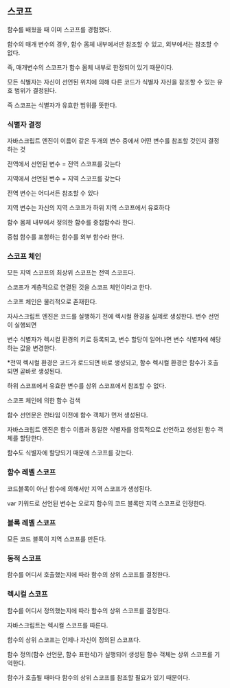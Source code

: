 ## 스코프

함수를 배웠을 때 이미 스코프를 경험했다.

함수의 매개 변수의 경우, 함수 몸체 내부에서만 참조할 수 있고, 외부에서는 참조할 수 없다.

즉, 매개변수의 스코프가 함수 몸체 내부로 한정되어 있기 때문이다.   

모든 식별자는 자신이 선언된 위치에 의해 다른 코드가 식별자 자신을 참조할 수 있는 유효 범위가 결정된다.

즉 스코프는 식별자가 유효한 범위를 뜻한다.

### 식별자 결정

자바스크립트 엔진이 이름이 같은 두개의 변수 중에서 어떤 변수를 참조할 것인지 결정하는 것

전역에서 선언된 변수 = 전역 스코프를 갖는다

지역에서 선언된 변수 = 지역 스코프를 갖는다

전역 변수는 어디서든 참조할 수 있다

지역 변수는 자신의 지역 스코프가 하위 지역 스코프에서 유효하다

함수 몸체 내부에서 정의한 함수를 중첩함수라 한다.

중첩 함수를 포함하는 함수를 외부 함수라 한다.

### 스코프 체인

모든 지역 스코프의 최상위 스코프는 전역 스코프다.

스코프가 계층적으로 연결된 것을 스코프 체인이라고 한다.

스코프 체인은 물리적으로 존재한다.

자사스크립트 엔진은 코드를 실행하기 전에 렉시컬 환경을 실제로 생성한다. 변수 선언이 실행되면

변수 식별자가 렉시컬 환경의 키로 등록되고, 변수 할당이 일어나면 변수 식별자에 해당하는 값을 변경한다.

*전역 렉시컬 환경은 코드가 로드되면 바로 생성되고, 함수 렉시컬 환경은 함수가 호출되면 곧바로 생성된다.

하위 스코프에서 유효한 변수를 상위 스코프에서 참조할 수 없다.

스코프 체인에 의한 함수 검색

함수 선언문은 런타임 이전에 함수 객체가 먼저 생성된다.

자바스크립트 엔진은 함수 이름과 동일한 식별자를 암묵적으로 선언하고 생성된 함수 객체를 할당한다.

함수도 식별자에 할당되기 때문에 스코프를 갖는다.

### 함수 레벨 스코프

코드블록이 아닌 함수에 의해서만 지역 스코프가 생성된다.

var 키워드로 선언된 변수는 오로지 함수의 코드 블록만 지역 스코프로 인정한다.

### 블록 레벨 스코프

모든 코드 블록이 지역 스코프를 만든다.

### 동적 스코프

함수를 어디서 호출했는지에 따라 함수의 상위 스코프를 결정한다.

### 렉시컬 스코프

함수를 어디서 정의했는지에 따라 함수의 상위 스코프를 결정한다.

자바스크립트는 렉시컬 스코프를 따른다.

함수의 상위 스코프는 언제나 자신이 정의된 스코프다.

함수 정의(함수 선언문, 함수 표현식)가 실행되어 생성된 함수 객체는 상위 스코프를 기억한다.

함수가 호출될 때마다 함수의 상위 스코프를 참조할 필요가 있기 때문이다.